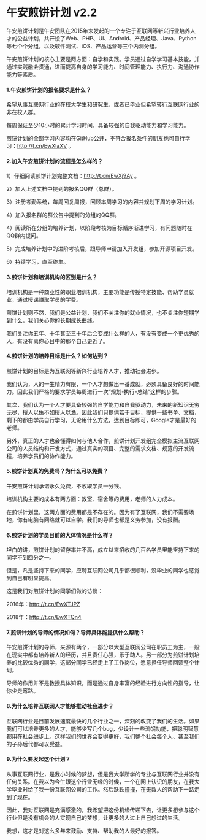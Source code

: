 # 午安煎饼计划 v2.2

午安煎饼计划是午安团队在2015年末发起的一个专注于互联网等新兴行业培养人才的公益计划，共开设了Web、PHP、UI、Android、产品经理、Java、Python等七个个分组，以及软件测试、iOS、产品运营等三个内测分组。

午安煎饼计划的核心主要是两方面：自学和实践。学员通过自学学习基本技能，并通过实践融会贯通，进而提高自身的学习能力、时间管理能力、执行力、沟通协作能力等素质。

#### 1.午安煎饼计划的报名要求是什么？

希望从事互联网行业的在校大学生和研究生，或者已毕业但希望转行互联网行业的非在校人群。

每周保证至少10小时的累计学习时间，具备较强的自我驱动能力和学习能力。

煎饼计划的全部学习内容均在GitHub公开，不符合报名条件的朋友也可自行学习：http://t.cn/EwXlaXV 。

#### 2.加入午安煎饼计划的流程是怎么样的？

1）仔细阅读煎饼计划完整文档：http://t.cn/EwXj9Ay 。

2）加入上述文档中提到的报名QQ群（总群）。

3）注册考勤系统，每周回复周报，回顾本周学习的内容并规划下周的学习计划。

4）加入报名群的群公告中提到的分组的QQ群。

4）阅读所在分组的培养计划，以阶段考核为目标循序渐进学习，有问题随时在QQ群内提问。

5）完成培养计划中的进阶考核后，跟导师申请加入开发组，参加开源项目开发。

6）持续学习，直至终生。

#### 3.煎饼计划和培训机构的区别是什么？

培训机构是一种商业性的职业培训机构，主要功能是传授特定技能、帮助学员就业，通过授课赚取学员的学费。

煎饼计划则不然，我们是公益计划，我们不关注你的就业情况，也不关注你短期学到什么，我们关心你的长期成长曲线。

我们关注你五年、十年甚至三十年后会变成什么样的人，有没有变成一个更优秀的人，有没有离你心目中的那个自己更近了。

#### 4.煎饼计划的培养目标是什么？如何达到？

煎饼计划的目标是为互联网等新兴行业培养人才，推动社会进步。

我们认为，人的一生精力有限，一个人才想做出一番成就，必须具备良好的时间能力。因此我们严格的要求学员每周进行一次“规划-执行-总结”这样的步骤。

其次，我们认为一个人才要具备较强的自学能力和自我驱动力，未来的新知识无穷无尽，授人以鱼不如授人以渔。因此我们只提供若干目标，提供一些书单、文档，剩下的都由学员自行学习，无论用什么方法，达到目标即可，Google才是最好的老师。

另外，真正的人才也会懂得如何与他人合作，煎饼计划开发组完全模拟主流互联网公司的人员结构和开发方式，通过真实的项目、完整的需求文档、规范的开发流程，培养学员们的协作能力。

#### 5.煎饼计划真的免费吗？为什么可以免费？

午安煎饼计划承诺永久免费，不收取学员一分钱。

培训机构主要的成本有两方面：教室、宿舍等的费用，老师的人力成本。

在煎饼计划里，这两方面的费用都是不存在的。因为有了互联网，我们不需要场地，你有电脑有网络就可以自学。我们的导师也都是义务参加，没有报酬。

#### 6.煎饼计划的学员目前的大体情况是什么样？

坦白的讲，煎饼计划的留存率并不高，成立以来招收的几百名学员里能坚持下来的同学不到四分之一。

但是，凡是坚持下来的同学，应聘互联网公司几乎都很顺利，没毕业的同学也感觉到自己有明显提高。

这是我们对煎饼计划的同学们做的访谈：

2016年：http://t.cn/EwXTJPZ 

2018年：http://t.cn/EwXTQn4

#### 7.煎饼计划的导师的情况如何？导师具体能提供什么帮助？

午安煎饼计划的导师，来源有两个，一部分以大型互联网公司在职员工为主，一般在现实中都有培养新人的经历，并且责任心强，乐于助人。另一部分为煎饼计划培养的比较优秀的同学，这部分同学已经走上了工作岗位，愿意担任导师回馈整个计划。

导师的作用并不是教授具体知识，而是通过自身丰富的经验进行方向性的指导，让你少走弯路。

#### 8.为什么培养互联网人才能够推动社会进步？

互联网行业是目前发展速度最快的几个行业之一，深刻的改变了我们的生活。如果我们可以培养更多的人才，能够少写几个bug，少设计一些流氓功能，把聪明智慧都用在社会进步上。这样我们的世界会变得更好，我们整个社会每个人、甚至我们的子孙后代都可以受益。

#### 9.为什么要发起这个计划？

从事互联网行业，是我小时候的梦想，但是我大学所学的专业与互联网行业并没有任何关系。在我以为今生跟这个行业无缘的时候，一个在网上认识的朋友，在我大学毕业时给了我一份互联网公司的工作。然后跌跌撞撞，在无数人的帮助下一路走到了现在。

因此，我对互联网是充满感激的，我希望把这份机缘传递下去，让更多想参与这个行业但是没有机会的人实现自己的梦想，让更多的人过上自己想过的生活。

我想，这才是对这么多年来鼓励、支持、帮助我的人最好的报答。
